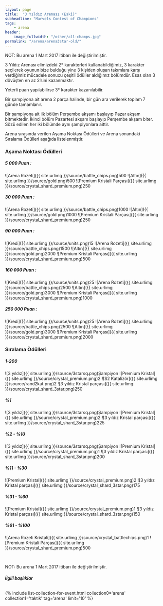 ```yaml
---
layout: page
title:  "3 Yıldız Arenası (Eski)"
subheadline: "Marvels Contest of Champions"
tags:
    - arena
header:
    image_fullwidth: "/other/all-champs.jpg"
permalink: "/arena/arena3star-old/"    
---
```


NOT: Bu arena 1 Mart 2017 itibarı ile değiştirilmiştir. 


3 Yıldız Arenası elimizdeki 2* karakterleri kullanabildiğimiz, 3 karakter seçilerek oyunun bize bulduğu yine 3 kişiden oluşan takımlara karşı verdiğimiz mücadele sonucu çeşitli ödüller aldığımız bölümdür. Esas olan 3 dövüşten en az 2’sini kazanmaktır.

Yeterli puan yapılabilirse 3* karakter kazanılabilir.

Bir şampiyona ait arena 2 parça halinde, bir gün ara verilerek toplam 7 günde tamamlanır.

Bir şampiyona ait ilk bölüm Perşembe akşamı başlayıp Pazar akşam bitmektedir. İkinci bölüm Pazartesi akşam başlayıp Perşembe akşam biter. Sözü edilen her iki bölümde aynı şampiyonlara aittir.  

Arena sırasında verilen Aşama Noktası Ödülleri ve Arena sonundaki Sıralama Ödülleri aşağıda listelenmiştir.


### Aşama Noktası Ödülleri
  
##### **5 000 Puan :**
![Arena Rozeti]({{ site.urlimg }}/source/battle_chips.png)500 
![Altın]({{ site.urlimg }}/source/gold.png)500
![Premium Kristali Parçası]({{ site.urlimg }}/source/crystal_shard_premium.png)250

##### **30 000 Puan :**
![Arena Rozeti]({{ site.urlimg }}/source/battle_chips.png)1000
![Altın]({{ site.urlimg }}/source/gold.png)1000
![Premium Kristali Parçası]({{ site.urlimg }}/source/crystal_shard_premium.png)250

##### **90 000 Puan :**
![Kredi]({{ site.urlimg }}/source/units.png)15
![Arena Rozeti]({{ site.urlimg }}/source/battle_chips.png)1500
![Altın]({{ site.urlimg }}/source/gold.png)2000
![Premium Kristali Parçası]({{ site.urlimg }}/source/crystal_shard_premium.png)500

##### **160 000 Puan :**
![Kredi]({{ site.urlimg }}/source/units.png)25
![Arena Rozeti]({{ site.urlimg }}/source/battle_chips.png)2500
![Altın]({{ site.urlimg }}/source/gold.png)3000
![Premium Kristali Parçası]({{ site.urlimg }}/source/crystal_shard_premium.png)1000

##### **250 000 Puan :**
![Kredi]({{ site.urlimg }}/source/units.png)25
![Arena Rozeti]({{ site.urlimg }}/source/battle_chips.png)2500
![Altın]({{ site.urlimg }}/source/gold.png)3000
![Premium Kristali Parçası]({{ site.urlimg }}/source/crystal_shard_premium.png)2000


### Sıralama Ödülleri

##### **1-200**
![3 yıldız]({{ site.urlimg }}/source/3starsq.png)Şampiyon
![Premium Kristal]({{ site.urlimg }}/source/crystal_premium.png)2
![S2 Katalizör]({{ site.urlimg }}/source/rand2kat.png)2
![3 yıldız Kristal parçası]({{ site.urlimg }}/source/crystal_shard_3star.png)250

##### **%1**
![3 yıldız]({{ site.urlimg }}/source/3starsq.png)Şampiyon
![Premium Kristal]({{ site.urlimg }}/source/crystal_premium.png)2
![3 yıldız Kristal parçası]({{ site.urlimg }}/source/crystal_shard_3star.png)225

##### **%2 - %10**
![3 yıldız]({{ site.urlimg }}/source/3starsq.png)Şampiyon
![Premium Kristal]({{ site.urlimg }}/source/crystal_premium.png)1
![3 yıldız Kristal parçası]({{ site.urlimg }}/source/crystal_shard_3star.png)200


##### **%11 - %30**
![Premium Kristal]({{ site.urlimg }}/source/crystal_premium.png)2
![3 yıldız Kristal parçası]({{ site.urlimg }}/source/crystal_shard_3star.png)175


##### **%31 - %60**
![Premium Kristal]({{ site.urlimg }}/source/crystal_premium.png)1
![3 yıldız Kristal parçası]({{ site.urlimg }}/source/crystal_shard_3star.png)150

##### **%61 - %100**
![Arena Rozeti Kristali]({{ site.urlimg }}/source/crystal_battlechips.png)1
![Premium Kristali Parçası]({{ site.urlimg }}/source/crystal_shard_premium.png)500

<br>

NOT: Bu arena 1 Mart 2017 itibarı ile değiştirilmiştir. 
<br>

###### **İlgili başlıklar**

{% include list-collection-for-event.html collection0='arena' collection1='taktik' tag='arena' limit='10' %}
